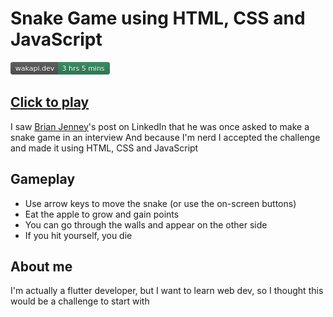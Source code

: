 # Snake Game using HTML, CSS and JavaScript

![wakapi.dev: total code time: 3 hrs 5 mins](wakapi.png)

## [Click to play](https://codepen.io/andrew-bekhiet/pen/GRadyPQ)

I saw [Brian Jenney](https://www.linkedin.com/in/brianjenney?miniProfileUrn=urn%3Ali%3Afsd_profile%3AACoAAAFO8pgBDJ7LO5N9gsUNKsIaMRKhyR2HqK4&lipi=urn%3Ali%3Apage%3Ad_flagship3_detail_base%3BZQcK0UFET%2BOKscuoXmhMbw%3D%3D)'s post on LinkedIn that he was once asked to make a snake game in an interview
And because I'm nerd I accepted the challenge and made it using HTML, CSS and JavaScript

## Gameplay

- Use arrow keys to move the snake (or use the on-screen buttons)
- Eat the apple to grow and gain points
- You can go through the walls and appear on the other side
- If you hit yourself, you die

## About me

I'm actually a flutter developer, but I want to learn web dev, so I thought this would be a challenge to start with
